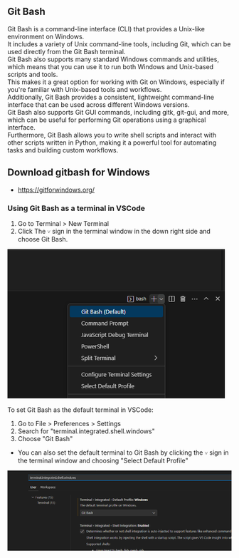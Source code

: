 
## Git Bash
Git Bash is a command-line interface (CLI) that provides a Unix-like environment on Windows.  
It includes a variety of Unix command-line tools, including Git, which can be used directly from the Git Bash terminal.  
Git Bash also supports many standard Windows commands and utilities, which means that you can use it to run both Windows and Unix-based scripts and tools.  
This makes it a great option for working with Git on Windows, especially if you're familiar with Unix-based tools and workflows.  
Additionally, Git Bash provides a consistent, lightweight command-line interface that can be used across different Windows versions.  
Git Bash also supports Git GUI commands, including gitk, git-gui, and more, which can be useful for performing Git operations using a graphical interface.   
Furthermore, Git Bash allows you to write shell scripts and interact with other scripts written in Python, making it a powerful tool for automating tasks and building custom workflows.  

## Download gitbash for Windows
- https://gitforwindows.org/  

### Using Git Bash as a terminal in VSCode
1. Go to Terminal > New Terminal
2. Click The `˅` sign in the terminal window in the down right side and choose Git Bash.   

![git_bash_terminal.png](/snapshots/git_bash_terminal.png)

To set Git Bash as the default terminal in VSCode:

1. Go to File > Preferences > Settings
2. Search for "terminal.integrated.shell.windows"
3. Choose "Git Bash"
* You can also set the default terminal to Git Bash by clicking the `˅` sign in the terminal window and choosing "Select Default Profile"    

![terminal_shell_window.png](/snapshots/terminal_shell_window.png)